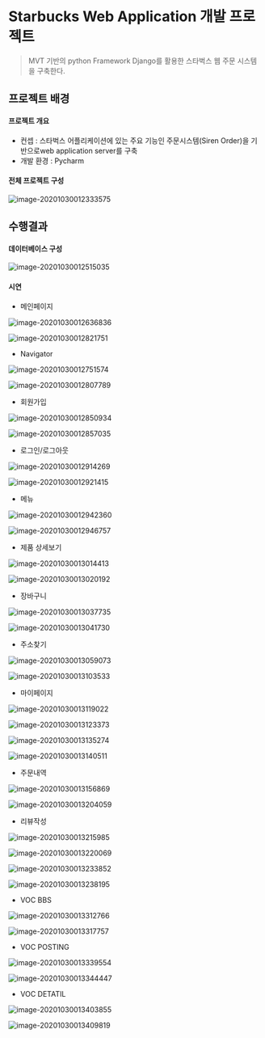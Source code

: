# Starbucks Web Application 개발 프로젝트

> MVT 기반의 python Framework Django를 활용한 스타벅스 웹 주문 시스템을 구축한다.



## 프로젝트 배경



#### 프로젝트 개요

- 컨셉 : 스타벅스 어플리케이션에 있는 주요 기능인 주문시스템(Siren Order)을 기반으로web application server를 구축
- 개발 환경 : Pycharm



#### 전체 프로젝트 구성

![image-20201030012333575](markdown-images/image-20201030012333575.png)



## 수행결과



#### 데이터베이스 구성

![image-20201030012515035](markdown-images/image-20201030012515035.png)



#### 시연

* 메인페이지

![image-20201030012636836](markdown-images/image-20201030012636836.png)

![image-20201030012821751](markdown-images/image-20201030012821751.png)

* Navigator

![image-20201030012751574](markdown-images/image-20201030012751574.png)

![image-20201030012807789](markdown-images/image-20201030012807789.png)



* 회원가입

![image-20201030012850934](markdown-images/image-20201030012850934.png)

![image-20201030012857035](markdown-images/image-20201030012857035.png)

* 로그인/로그아웃

![image-20201030012914269](markdown-images/image-20201030012914269.png)

![image-20201030012921415](markdown-images/image-20201030012921415.png)

* 메뉴

![image-20201030012942360](markdown-images/image-20201030012942360.png)

![image-20201030012946757](markdown-images/image-20201030012946757.png)



* 제품 상세보기

![image-20201030013014413](markdown-images/image-20201030013014413.png)

![image-20201030013020192](markdown-images/image-20201030013020192.png)

* 장바구니

![image-20201030013037735](markdown-images/image-20201030013037735.png)

![image-20201030013041730](markdown-images/image-20201030013041730.png)

* 주소찾기

![image-20201030013059073](markdown-images/image-20201030013059073.png)

![image-20201030013103533](markdown-images/image-20201030013103533.png)

* 마이페이지

![image-20201030013119022](markdown-images/image-20201030013119022.png)

![image-20201030013123373](markdown-images/image-20201030013123373.png)

![image-20201030013135274](markdown-images/image-20201030013135274.png)

![image-20201030013140511](markdown-images/image-20201030013140511.png)

* 주문내역

![image-20201030013156869](markdown-images/image-20201030013156869.png)

![image-20201030013204059](markdown-images/image-20201030013204059.png)

* 리뷰작성

![image-20201030013215985](markdown-images/image-20201030013215985.png)

![image-20201030013220069](markdown-images/image-20201030013220069.png)

![image-20201030013233852](markdown-images/image-20201030013233852.png)

![image-20201030013238195](markdown-images/image-20201030013238195.png)



* VOC BBS

![image-20201030013312766](markdown-images/image-20201030013312766.png)

![image-20201030013317757](markdown-images/image-20201030013317757.png)



* VOC POSTING

![image-20201030013339554](markdown-images/image-20201030013339554.png)

![image-20201030013344447](markdown-images/image-20201030013344447.png)



* VOC DETATIL

![image-20201030013403855](markdown-images/image-20201030013403855.png)

![image-20201030013409819](markdown-images/image-20201030013409819.png)